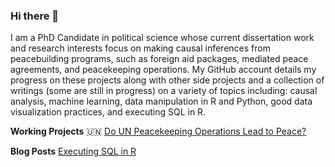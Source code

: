 ### Hi there 👋

I am a PhD Candidate in political science whose current dissertation work and research interests focus on making causal inferences from peacebuilding programs, such as foreign aid packages, mediated peace agreements, and peacekeeping operations. My GitHub account details my progress on these projects along with other side projects and a collection of writings (some are still in progress) on a variety of topics including: causal analysis, machine learning, data manipulation in R and Python, good data visualization practices, and executing SQL in R.

**Working Projects**
🇺🇳 [Do UN Peacekeeping Operations Lead to Peace?](https://github.com/Brian-Lookabaugh/Causal-Impact-of-PKOs-on-Peace)

**Blog Posts**
[Executing SQL in R](https://github.com/Brian-Lookabaugh/Executing-SQL-in-R)
<!--
**Brian-Lookabaugh/Brian-Lookabaugh** is a ✨ _special_ ✨ repository because its `README.md` (this file) appears on your GitHub profile.

Here are some ideas to get you started:

- 🔭 I’m currently working on ...
- 🌱 I’m currently learning ...
- 👯 I’m looking to collaborate on ...
- 🤔 I’m looking for help with ...
- 💬 Ask me about ...
- 📫 How to reach me: ...
- 😄 Pronouns: ...
- ⚡ Fun fact: ...
-->
